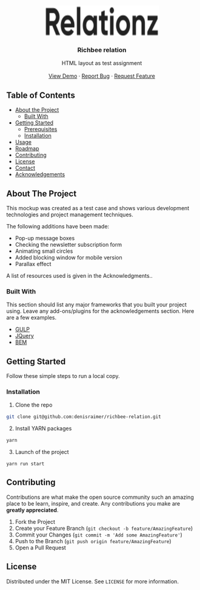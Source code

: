 <!-- PROJECT LOGO -->
<br />
<p align="center">
  <a href="https://github.com/denisraimer/richbee-relation">
    <img src="https://raw.githubusercontent.com/denisraimer/richbee-relation/master/src/img/logo.svg" alt="Logo" width="300" height="80">
  </a>

  <h3 align="center">Richbee relation</h3>

  <p align="center">
    HTML layout as test assignment
    <br />
    <br />
    <a href="https://denisraimer.github.io/richbee-relation/">View Demo</a>
    ·
    <a href="https://github.com/denisraimer/richbee-relation/issues">Report Bug</a>
    ·
    <a href="https://github.com/denisraimer/richbee-relation/issues">Request Feature</a>
  </p>
</p>



<!-- TABLE OF CONTENTS -->
## Table of Contents

* [About the Project](#about-the-project)
  * [Built With](#built-with)
* [Getting Started](#getting-started)
  * [Prerequisites](#prerequisites)
  * [Installation](#installation)
* [Usage](#usage)
* [Roadmap](#roadmap)
* [Contributing](#contributing)
* [License](#license)
* [Contact](#contact)
* [Acknowledgements](#acknowledgements)



<!-- ABOUT THE PROJECT -->
## About The Project

This mockup was created as a test case and shows various development technologies and project management techniques.

The following additions have been made:
* Pop-up message boxes
* Checking the newsletter subscription form
* Animating small circles
* Added blocking window for mobile version
* Parallax effect

A list of resources used is given in the Acknowledgments..

### Built With
This section should list any major frameworks that you built your project using. Leave any add-ons/plugins for the acknowledgements section. Here are a few examples.
* [GULP](https://gulpjs.com/)
* [JQuery](https://jquery.com)
* [BEM](https://ru.bem.info/)



<!-- GETTING STARTED -->
## Getting Started

Follow these simple steps to run a local copy.

### Installation

1. Clone the repo
```sh
git clone git@github.com:denisraimer/richbee-relation.git
```
2. Install YARN packages
```sh
yarn
```
3. Launch of the project
```JS
yarn run start
```


<!-- CONTRIBUTING -->
## Contributing

Contributions are what make the open source community such an amazing place to be learn, inspire, and create. Any contributions you make are **greatly appreciated**.

1. Fork the Project
2. Create your Feature Branch (`git checkout -b feature/AmazingFeature`)
3. Commit your Changes (`git commit -m 'Add some AmazingFeature'`)
4. Push to the Branch (`git push origin feature/AmazingFeature`)
5. Open a Pull Request



<!-- LICENSE -->
## License

Distributed under the MIT License. See `LICENSE` for more information.
